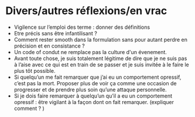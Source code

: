 
# Divers/autres réflexions/en vrac

- Vigilence sur l’emploi des terme : donner des définitions
- Etre précis sans être infantilisant ?
- Comment rester smooth dans la formulation sans pour autant perdre en précision et en consistance ?
- Un code of condut ne remplace pas la culture d'un évenement.
- Avant toute chose, je suis totalement légitime de dire que je ne suis pas à l’aise avec ce qui est en train de se passer et je suis invitée à le faire le plus tôt possible.
- Si quelqu’un me fait remarquer que j’ai eu un comportement opressif, c’est pas la mort. Proposer plus de voir ça comme une occasion de progresser et de prendre plus soin qu’une attaque personnelle.
- Si je dois faire remarquer à quelqu’un qu’il a eu un comportement opressif : être vigilant à la façon dont on fait remarquer. (expliquer comment ? )
